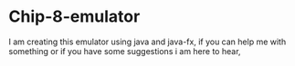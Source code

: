 # Chip-8-emulator
I am creating this emulator using java and java-fx, if you can help me with something or if you have some suggestions i am here to hear,
